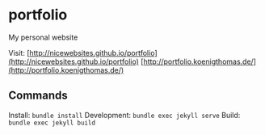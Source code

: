 # portfolio
My personal website

Visit:
[http://nicewebsites.github.io/portfolio](http://nicewebsites.github.io/portfolio)
[http://portfolio.koenigthomas.de/](http://portfolio.koenigthomas.de/)

## Commands
Install: `bundle install`
Development: `bundle exec jekyll serve`
Build: `bundle exec jekyll build`
